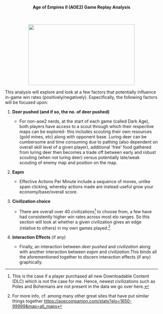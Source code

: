 <center><b>Age of Empires II (AOE2) Game Replay Analysis</b></center><br />
<br />

<p align="center">
<img width="350" height="200" src=https://raw.githubusercontent.com/kkardousk/aoe/master/ao2_logo.jpg?token=GHSAT0AAAAAAB4OXJAWIL4GMHVYYYTVJHH6Y44UR5A>
</p>

This analysis will explore and look at a few factors that potentially influence in-game win rates (positively/negatively).
Especifically, the following factors will be focused upon:<br />

1. __Deer pushed (and if so, the no. of deer pushed)__
	+ For non-aoe2 nerds, at the start of each game (called Dark Age), both players have access to a scout through which their respective maps can be explored- this 
	includes scouting their own resources (gold mines, etc) along with opponent base. Luring deer can be cumbersome and time consuming due to pathing (also dependent on overall skill level of a given player), additional 'free' food gathered from luring deer then becomes a trade off between early 
and robust scouting (when not luring deer) versus potentially late/weak scouting of enemy map and position on the map.
2. __Eapm__
	+ Effective Actions Per Minute include a sequence of moves, unlike spam clicking, whereby actions made are instead useful grow your economy/base/overall score.
3. __Civilization choice__
	+ There are overall over 40 civilizations[^1] to choose from, a few have had consistently higher win rates across most elo ranges. So this section will look at whether a given civilization gives an edge (relative to others) in my own games played.[^2]
	
4. __Interaction Effects__ (if any)
	+ Finally, an interaction between _deer pushed_ and _civilization_ along with another interaction between _eapm_ and _civilization_.This binds all the aforementioned together to discern interaction effects (if any) graphically.
	
	
[^1]: This is the case if a player purchased all new Downloadable Content (DLC) which is not the case for me. Hence, newest civilizations such as Poles and Bohemians are not present in the data we go over here.
[^2]: For more info, cf. among many other great sites that have put similar things together https://aoecompanion.com/stats?elo=1650-99999&map=all_maps